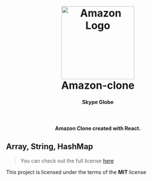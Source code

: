 <h1 align="center">
  <a href="https://amazon-clone-martstech.vercel.app/">
      <img width="200px" src="https://miro.medium.com/v2/resize:fit:1400/1*jCNMstY548-4sTS1Rh2bCQ.png" alt="Amazon Logo" />
  </a>
  <br />
  Amazon-clone
  <h4 align="center">
    Skype Globe
  </h4>
  <br />
</h1>

<h4 align="center">
   Amazon Clone created with React.
</h4>

## Array, String, HashMap

> You can check out the full license [here](https://github.com/AnthoRuiz/AlgorithmDataStructure/tree/main/ArraysStringsHashTables)

This project is licensed under the terms of the **MIT** license
